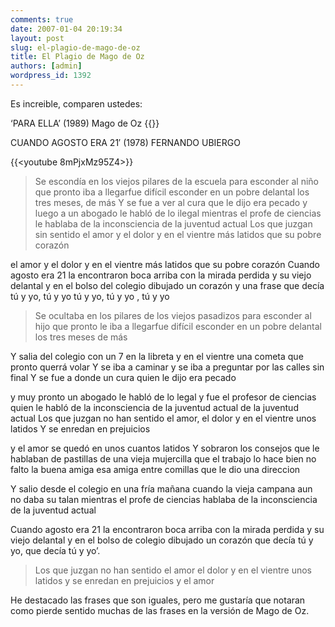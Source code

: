 ```yaml
---
comments: true
date: 2007-01-04 20:19:34
layout: post
slug: el-plagio-de-mago-de-oz
title: El Plagio de Mago de Oz
authors: [admin]
wordpress_id: 1392
---
```


Es increible, comparen ustedes:

‘PARA ELLA’ (1989)
Mago de Oz
{{<youtube QwWUIpqKsaU>}}

CUANDO AGOSTO ERA 21′ (1978)
FERNANDO UBIERGO

{{<youtube 8mPjxMz95Z4>}}


> Se escondía en los viejos pilares de la escuela
para esconder al niño
que pronto iba a llegarfue difícil esconder en un pobre delantal
los tres meses, de más
Y se fue a ver al cura que le dijo era pecado
y luego a un abogado le habló de lo ilegal
mientras el profe de ciencias le hablaba de la inconsciencia
de la juventud actual
Los que juzgan sin sentido
el amor y el dolor
y en el vientre más latidos
que su pobre corazón

el amor y el dolor
y en el vientre más latidos
que su pobre corazón
Cuando agosto era 21 la encontraron boca arriba
con la mirada perdida y su viejo delantal
y en el bolso del colegio dibujado un corazón
y una frase que decía tú y yo, tú y yo
tú y yo, tú y yo , tú y yo

> Se ocultaba en los pilares de los viejos pasadizos para esconder al hijo que pronto le iba a llegarfue difícil esconder en un pobre delantal
los tres meses de más

Y salia del colegio con un 7 en la libreta
y en el vientre una cometa
que pronto querrá volar Y se iba a caminar
y se iba a preguntar por las calles sin final
Y se fue a donde un cura quien le dijo era pecado

y muy pronto un abogado le habló de lo legal
y fue el profesor de ciencias quien le habló
de la inconsciencia de la juventud actual
de la juventud actual
Los que juzgan no han sentido
el amor, el dolor y en el vientre
unos latidos
Y se enredan en prejuicios

y el amor se quedó en unos cuantos latidos
Y sobraron los consejos que le hablaban de pastillas
de una vieja mujercilla que el trabajo lo hace bien
no falto la buena amiga esa amiga entre comillas
que le dio una direccion

Y salio desde el colegio en una fría mañana
cuando la vieja campana aun no daba su talan
mientras el profe de ciencias hablaba de la inconsciencia
de la juventud actual

Cuando agosto era 21 la encontraron boca arriba
con la mirada perdida y su viejo delantal
y en el bolso de colegio dibujado un corazón
que decía tú y yo, que decía tú y yo’.


> Los que juzgan no han sentido el amor
el dolor y en el vientre unos latidos
y se enredan en prejuicios y el amor

He destacado las frases que son iguales, pero me gustaría que notaran como pierde sentido muchas de las frases en la versión de Mago de Oz.
